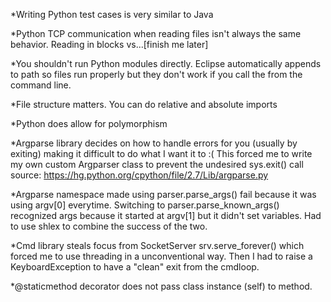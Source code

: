 *Writing Python test cases is very similar to Java

*Python TCP communication when reading files isn't always the same behavior.
 Reading in blocks vs...[finish me later]
 
*You shouldn't run Python modules directly. Eclipse automatically appends to path
 so files run properly but they don't work if you call the from the command line.

*File structure matters. You can do relative and absolute imports
 
*Python does allow for polymorphism

*Argparse library decides on how to handle errors for you (usually by exiting) making 
 it difficult to do what I want it to :( This forced me to write my own custom Argparser
 class to prevent the undesired sys.exit() call
 source: https://hg.python.org/cpython/file/2.7/Lib/argparse.py

*Argparse namespace made using parser.parse_args() fail because it was using argv[0] 
 everytime. Switching to parser.parse_known_args() recognized args because it started
 at argv[1] but it didn't set variables. Had to use shlex to combine the success of the two.

*Cmd library steals focus from SocketServer srv.serve_forever() which forced me to 
 use threading in a unconventional way. Then I had to raise a KeyboardException to 
 have a "clean" exit from the cmdloop. 

*@staticmethod decorator does not pass class instance (self) to method. 
